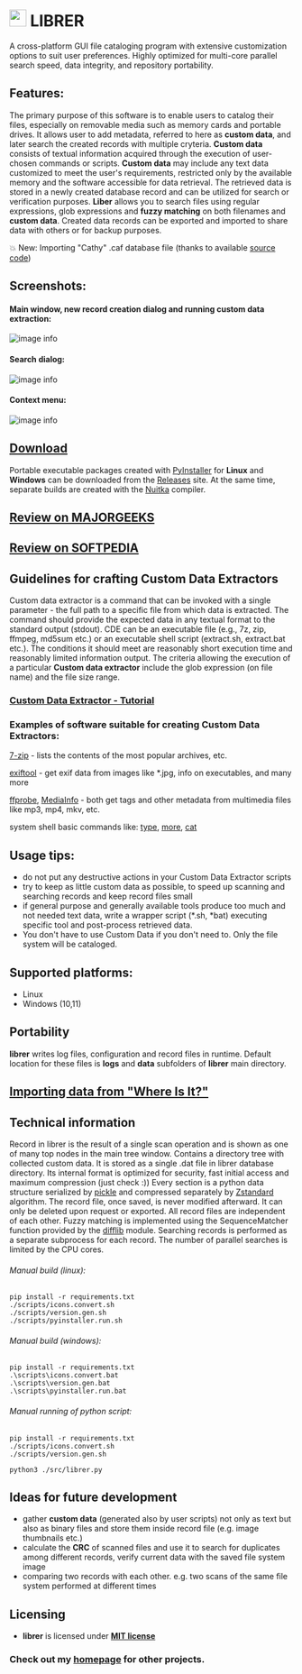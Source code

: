 # <img src="./src/icons/librer.png" width=30> LIBRER

A cross-platform GUI file cataloging program with extensive customization options to suit user preferences. Highly optimized for multi-core parallel search speed, data integrity, and repository portability.

## Features:
The primary purpose of this software is to enable users to catalog their files, especially on removable media such as memory cards and portable drives. It allows user to add metadata, referred to here as **custom data**, and later search the created records with multiple cryteria. **Custom data** consists of textual information acquired through the execution of user-chosen commands or scripts. **Custom data** may include any text data customized to meet the user's requirements, restricted only by the available memory and the software accessible for data retrieval. The retrieved data is stored in a newly created database record and can be utilized for search or verification purposes. **Liber**  allows you to search files using regular expressions, glob expressions and **fuzzy matching** on both filenames and **custom data**. Created data records can be exported and imported to share data with others or for backup purposes.

💥 New: Importing "Cathy" .caf database file
(thanks to available [source code](https://github.com/binsento42/Cathy))

## Screenshots:

#### Main window, new record creation dialog and running **custom data** extraction:
![image info](./info/scanning.png)

#### Search dialog:
![image info](./info/search.png)

#### Context menu:
![image info](./info/menu.png)

## [Download](https://github.com/PJDude/librer/releases) ##
Portable executable packages created with [PyInstaller](https://pyinstaller.org/en/stable) for **Linux** and **Windows** can be downloaded from the [Releases](https://github.com/PJDude/librer/releases) site. At the same time, separate builds are created with the [Nuitka](https://github.com/Nuitka/Nuitka) compiler.

## [Review on MAJORGEEKS](https://www.majorgeeks.com/files/details/librer.html) ##

## [Review on SOFTPEDIA](https://www.softpedia.com/get/Others/File-CD-DVD-Catalog/Librer.shtml) ##

## Guidelines for crafting Custom Data Extractors
Custom data extractor is a command that can be invoked with a single parameter - the full path to a specific file from which data is extracted. The command should provide the expected data in any textual format to the standard output (stdout). CDE can be an executable file (e.g., 7z, zip, ffmpeg, md5sum etc.) or an executable shell script (extract.sh, extract.bat etc.). The conditions it should meet are reasonably short execution time and reasonably limited information output. The criteria allowing the execution of a particular **Custom data extractor** include the glob expression (on file name) and the file size range.

### [Custom Data Extractor - Tutorial](./info/tutorial.md) ##

### Examples of software suitable for creating Custom Data Extractors:

[7-zip](https://www.7-zip.org/) -  lists the contents of the most popular archives, etc.

[exiftool](https://exiftool.sourceforge.net/) - get exif data from images like *.jpg, info on executables, and many more

[ffprobe](https://ffmpeg.org/ffprobe.html), [MediaInfo](https://mediaarea.net/en/MediaInfo) - both get tags and other metadata from multimedia files like mp3, mp4, mkv, etc.

system shell basic commands like: [type](https://learn.microsoft.com/en-us/windows-server/administration/windows-commands/type), [more](https://learn.microsoft.com/en-us/windows-server/administration/windows-commands/more), [cat](https://linuxize.com/post/linux-cat-command/)

## Usage tips:
- do not put any destructive actions in your Custom Data Extractor scripts
- try to keep as little custom data as possible, to speed up scanning and searching records and keep record files small
- if general purpose and generally available tools produce too much and not needed text data, write a wrapper script (*.sh, *bat) executing specific tool and post-process retrieved data.
- You don't have to use Custom Data if you don't need to. Only the file system will be cataloged.

## Supported platforms:
- Linux
- Windows (10,11)

## Portability
**librer** writes log files, configuration and record files in runtime. Default location for these files is **logs** and **data** subfolders of **librer** main directory.

## [Importing data from "Where Is It?"](./info/wii_import.md) ##

## Technical information
Record in librer is the result of a single scan operation and is shown as one of many top nodes in the main tree window. Contains a directory tree with collected custom data. It is stored as a single .dat file in librer database directory. Its internal format is optimized for security, fast initial access and maximum compression (just check :)) Every section is a python data structure serialized by [pickle](https://docs.python.org/3/library/pickle.html) and compressed separately by [Zstandard](https://pypi.org/project/zstandard/) algorithm. The record file, once saved, is never modified afterward. It can only be deleted upon request or exported. All record files are independent of each other. Fuzzy matching is implemented using the SequenceMatcher function provided by the [difflib](https://docs.python.org/3/library/difflib.html) module. Searching records is performed as a separate subprocess for each record. The number of parallel searches is limited by the CPU cores. 

###### Manual build (linux):
```
pip install -r requirements.txt
./scripts/icons.convert.sh
./scripts/version.gen.sh
./scripts/pyinstaller.run.sh
```
###### Manual build (windows):
```
pip install -r requirements.txt
.\scripts\icons.convert.bat
.\scripts\version.gen.bat
.\scripts\pyinstaller.run.bat
```
###### Manual running of python script:
```
pip install -r requirements.txt
./scripts/icons.convert.sh
./scripts/version.gen.sh

python3 ./src/librer.py
```

## Ideas for future development
-   gather **custom data** (generated also by user scripts) not only as text but also as binary files and store them inside record file (e.g. image thumbnails etc.)
- calculate the **CRC** of scanned files and use it to search for duplicates among different records, verify current data with the saved file system image
- comparing two records with each other. e.g. two scans of the same file system performed at different times

## Licensing
- **librer** is licensed under **[MIT license](./LICENSE)**

### Check out my [homepage](https://github.com/PJDude) for other projects.
